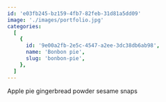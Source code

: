 ```yaml
---
id: 'e03fb245-bz159-4fb7-82feb-31d81a5dd09'
image: './images/portfolio.jpg'
categories:
  [
    {
      id: '9e00a2fb-2e5c-4547-a2ee-3dc38db6ab98',
      name: 'Bonbon pie',
      slug: 'bonbon-pie',
    },
  ]
---
```


Apple pie gingerbread powder sesame snaps
